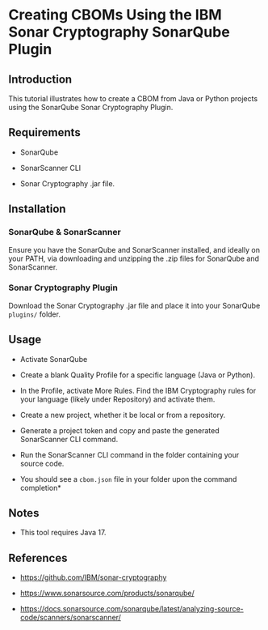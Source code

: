 # Creating CBOMs Using the IBM Sonar Cryptography SonarQube Plugin

## Introduction

This tutorial illustrates how to create a CBOM from Java or Python projects using the SonarQube Sonar Cryptography Plugin.

## Requirements

* SonarQube

* SonarScanner CLI

* Sonar Cryptography .jar file.

## Installation

### SonarQube & SonarScanner

Ensure you have the SonarQube and SonarScanner installed, and ideally on your PATH, via downloading and unzipping the .zip files for SonarQube and SonarScanner.

### Sonar Cryptography Plugin

Download the Sonar Cryptography .jar file and place it into your SonarQube ```plugins/``` folder.


## Usage

* Activate SonarQube

* Create a blank Quality Profile for a specific language (Java or Python).

* In the Profile, activate More Rules. Find the IBM Cryptography rules for your language (likely under Repository) and activate them.

* Create a new project, whether it be local or from a repository.

* Generate a project token and copy and paste the generated SonarScanner CLI command.

* Run the SonarScanner CLI command in the folder containing your source code.

* You should see a ```cbom.json``` file in your folder upon the command completion*

## Notes

* This tool requires Java 17.

## References

* https://github.com/IBM/sonar-cryptography

* https://www.sonarsource.com/products/sonarqube/

* https://docs.sonarsource.com/sonarqube/latest/analyzing-source-code/scanners/sonarscanner/


